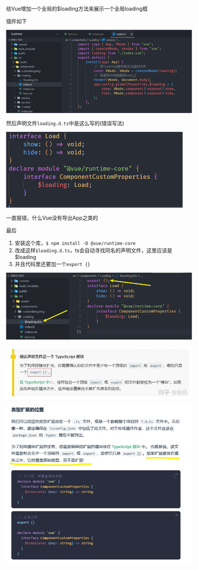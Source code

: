给Vue增加一个全局的$loading方法来展示一个全局loading框

插件如下

![image-20230704234135941](./assets/image-20230704234135941.png)

然后声明文件`loading.d.ts`中是这么写的(错误写法)

![image-20230704234227924](./assets/image-20230704234227924.png)

一直报错，什么Vue没有导出App之类的

最后

1. 安装这个库，`$ npm install -D @vue/runtime-core`
2. 改成这样`$loading.d.ts`，ts会自动寻找同名的声明文件，这里应该是$loading
3. 并且代码里还要加一个`export {}`

![image-20230704234303345](./assets/image-20230704234303345.png)

![img](./assets/v2-8fdf7bce7c619628e7f68ab704dd92ac_720w.webp)

![image-20230704234620999](./assets/image-20230704234620999.png)